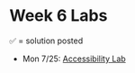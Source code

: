 # Week 6 Labs

&#x2705; = solution posted

- Mon 7/25: [Accessibility Lab](https://github.com/ga-adi-nyc/Accessibility-Lab)

